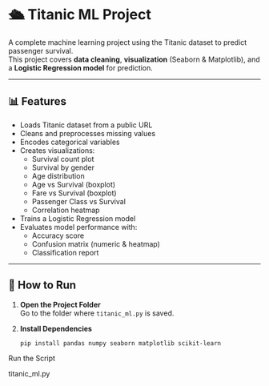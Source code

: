 # 🛳 Titanic ML Project

A complete machine learning project using the Titanic dataset to predict passenger survival.  
This project covers **data cleaning**, **visualization** (Seaborn & Matplotlib), and a **Logistic Regression model** for prediction.  

---

## 📊 Features

- Loads Titanic dataset from a public URL
- Cleans and preprocesses missing values
- Encodes categorical variables
- Creates visualizations:
  - Survival count plot
  - Survival by gender
  - Age distribution
  - Age vs Survival (boxplot)
  - Fare vs Survival (boxplot)
  - Passenger Class vs Survival
  - Correlation heatmap
- Trains a Logistic Regression model
- Evaluates model performance with:
  - Accuracy score
  - Confusion matrix (numeric & heatmap)
  - Classification report

---

## 🚀 How to Run

1. **Open the Project Folder**  
   Go to the folder where `titanic_ml.py` is saved.

2. **Install Dependencies**
   ```bash
   pip install pandas numpy seaborn matplotlib scikit-learn
Run the Script

 titanic_ml.py
